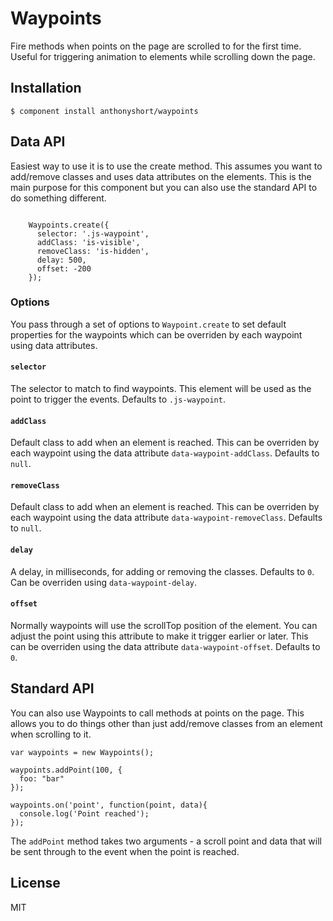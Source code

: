 # Waypoints

  Fire methods when points on the page are scrolled to for the first time. Useful for triggering animation to elements while scrolling down the page.

## Installation

    $ component install anthonyshort/waypoints

## Data API

Easiest way to use it is to use the create method. This assumes you want to add/remove classes and uses data attributes on the elements. This is the main purpose for this component but you can also use the standard API to do something different.

<pre><code data-language="javascript">
    Waypoints.create({ 
      selector: '.js-waypoint',
      addClass: 'is-visible',
      removeClass: 'is-hidden',
      delay: 500,
      offset: -200
    });
</code></pre>

### Options

You pass through a set of options to `Waypoint.create` to set default properties for the waypoints which can be overriden by each waypoint using data attributes.

#### `selector`

The selector to match to find waypoints. This element will be used as the point to trigger the events. Defaults to `.js-waypoint`.

#### `addClass`

Default class to add when an element is reached. This can be overriden by each waypoint using the data attribute `data-waypoint-addClass`. Defaults to `null`.

#### `removeClass`

Default class to add when an element is reached. This can be overriden by each waypoint using the data attribute `data-waypoint-removeClass`. Defaults to `null`.

#### `delay`

A delay, in milliseconds, for adding or removing the classes. Defaults to `0`. Can be overriden using `data-waypoint-delay`.

#### `offset`

Normally waypoints will use the scrollTop position of the element. You can adjust the point using this attribute to make it trigger earlier or later. This can be overriden using the data attribute `data-waypoint-offset`. Defaults to `0`.

## Standard API

You can also use Waypoints to call methods at points on the page. This allows you to do things other than just add/remove classes from an element when scrolling to it.

    var waypoints = new Waypoints();

    waypoints.addPoint(100, {
      foo: "bar"
    });

    waypoints.on('point', function(point, data){
      console.log('Point reached');
    });

The `addPoint` method takes two arguments - a scroll point and data that will be sent through to the event when the point is reached.

## License

  MIT
